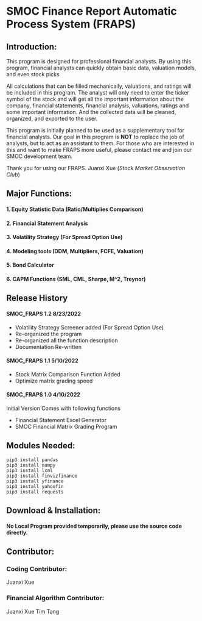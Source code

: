 # SMOC Finance Report Automatic Process System (FRAPS)
## Introduction:
This program is designed for professional financial analysts. By using this program, financial analysts can quickly obtain basic data, valuation models, and even stock picks

All calculations that can be filled mechanically, valuations, and ratings will be included in this program.
The analyst will only need to enter the ticker symbol of the stock and will get all the important information about the company, financial statements, financial analysis, valuations, ratings and some important information. And the collected data will be cleaned, organized, and exported to the user.

This program is initially planned to be used as a supplementary tool for financial analysts. Our goal in this program is **NOT** to replace the job of analysts, but to act as an assistant to them. For those who are interested in this and want to make FRAPS more useful, please contact me and join our SMOC development team.

Thank you for using our FRAPS.
Juanxi Xue (_Stock Market Observation Club_)

## Major Functions:
#### 1. Equity Statistic Data (Ratio/Multiplies Comparison)
#### 2. Financial Statement Analysis
#### 3. Volatility Strategy (For Spread Option Use)
#### 4. Modeling tools (DDM, Multipliers, FCFE, Valuation)
#### 5. Bond Calculator
#### 6. CAPM Functions (SML, CML, Sharpe, M^2, Treynor)
## Release History
#### SMOC_FRAPS 1.2 8/23/2022
- Volatility Strategy Screener added (For Spread Option Use)
- Re-organized the program
- Re-organized all the function description
- Documentation Re-written

#### SMOC_FRAPS 1.1 5/10/2022
- Stock Matrix Comparison Function Added
- Optimize matrix grading speed

#### SMOC_FRAPS 1.0 4/10/2022
Initial Version Comes with following functions
- Financial Statement Excel Generator
- SMOC Financial Matrix Grading Program

## Modules Needed:
```
pip3 install pandas
pip3 install numpy
pip3 install lxml
pip3 install finvizfinance
pip3 install yfinance
pip3 install yahoofin
pip3 install requests
```
## Download & Installation:
#### No Local Program provided temporarily, please use the source code directly.

## Contributor:
### Coding Contributor:
Juanxi Xue
### Financial Algorithm Contributor:
Juanxi Xue
Tim Tang
